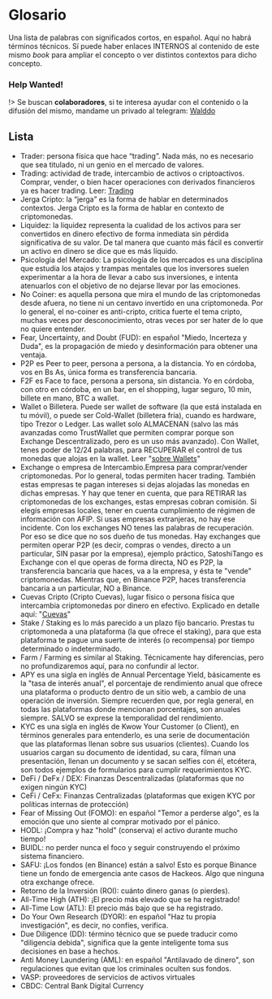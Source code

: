 # Glosario

Una lista de palabras con significados cortos, en español. Aquí no habrá términos técnicos. Sí puede haber enlaces INTERNOS al contenido de este mismo *book* para ampliar el concepto o ver distintos contextos para dicho concepto.

### Help Wanted! <!-- {docsify-ignore} -->

!> Se buscan **colaboradores**, si te interesa ayudar con el contenido o la difusión del mismo, mandame un privado al telegram: [Walddo](https://t.me/walddo)


## Lista

- Trader: persona física que hace “trading”. Nada más, no es necesario que sea titulado, ni un genio en el mercado de valores.
- Trading: actividad de trade, intercambio de activos o criptoactivos. Comprar, vender, o bien hacer operaciones con derivados financieros ya es hacer trading. Leer: [Trading](c/trading.md)
- Jerga Cripto: la “jerga” es la forma de hablar en determinados contextos. Jerga Cripto es la forma de hablar en contexto de criptomonedas.
- Liquidez: la liquidez representa la cualidad de los activos para ser convertidos en dinero efectivo de forma inmediata sin pérdida significativa de su valor. De tal manera que cuanto más fácil es convertir un activo en dinero se dice que es más líquido.
- Psicología del Mercado: La psicología de los mercados es una disciplina que estudia los atajos y trampas mentales que los inversores suelen experimentar a la hora de llevar a cabo sus inversiones, e intenta atenuarlos con el objetivo de no dejarse llevar por las emociones.
- No Coiner: es aquella persona que mira el mundo de las criptomonedas desde afuera, no tiene ni un centavo invertido en una criptomoneda. Por lo general, el no-coiner es anti-cripto, critica fuerte el tema cripto, muchas veces por desconocimiento, otras veces por ser hater de lo que no quiere entender.
- Fear, Uncertainty, and Doubt (FUD): en español "Miedo, Incerteza y Duda", es la propagación de miedo y desinformación para obtener una ventaja.
- P2P es Peer to peer, persona a persona, a la distancia. Yo en córdoba, vos en Bs As, única forma es transferencia bancaria.
- F2F es Face to face, persona a persona, sin distancia. Yo en córdoba, con otro en córdoba, en un bar, en el shopping, lugar seguro, 10 min, billete en mano, BTC a wallet.
- Wallet o Billetera. Puede ser wallet de software (la que está instalada en tu móvil), o puede ser Cold-Wallet (billetera fría), cuando es hardware, tipo Trezor o Ledger. Las wallet solo ALMACENAN (salvo las más avanzadas como TrustWallet que permiten comprar porque son Exchange Descentralizado, pero es un uso más avanzado). Con Wallet, tenes poder de 12/24 palabras, para RECUPERAR el control de tus monedas que alojas en la wallet. Leer "[sobre Wallets](/c/wallets.md)"
- Exchange o empresa de Intercambio.Empresa para comprar/vender criptomonedas. Por lo general, todas permiten hacer trading. También estas empresas te pagan intereses si dejas alojadas las monedas en dichas empresas. Y hay que tener en cuenta, que para RETIRAR las criptomonedas de los exchanges, estas empresas cobran comisión. Si elegís empresas locales, tener en cuenta cumplimiento de régimen de información con AFIP. Si usas empresas extranjeras, no hay ese incidente. Con los exchanges NO tenes las palabras de recuperación. Por eso se dice que no sos dueño de tus monedas. Hay exchanges que permiten operar P2P (es decir, compras o vendes, directo a un particular, SIN pasar por la empresa), ejemplo práctico, SatoshiTango es Exchange con el que operas de forma directa, NO es P2P, la transferencia bancaria que haces, va a la empresa, y ésta te "vende" criptomonedas. Mientras que, en Binance P2P, haces transferencia bancaria a un particular, NO a Binance.
- Cuevas Cripto (Cripto Cuevas), lugar físico o persona física que intercambia criptomonedas por dinero en efectivo. Explicado en detalle aquí: "[Cuevas](/c/#cuevas)"
- Stake / Staking es lo más parecido a un plazo fijo bancario. Prestas tu criptomoneda a una plataforma (la que ofrece el staking), para que esta plataforma te pague una suerte de interés (o recompensa) por tiempo determinado o indeterminado.
- Farm / Farming es similar al Staking. Técnicamente hay diferencias, pero no profundizaremos aquí, para no confundir al lector.
- APY es una sigla en inglés de Annual Percentage Yield, básicamente es la "tasa de interés anual", el porcentaje de rendimiento anual que ofrece una plataforma o producto dentro de un sitio web, a cambio de una operación de inversión. Siempre recuerden que, por regla general, en todas las plataformas donde mencionan porcentajes, son anuales siempre. SALVO se exprese la temporalidad del rendimiento.
- KYC es una sigla en inglés de Kwow Your Customer (o Client), en términos generales para entenderlo, es una serie de documentación que las plataformas llenan sobre sus usuarios (clientes). Cuando los usuarios cargan su documento de identidad, su cara, filman una presentación, llenan un documento y se sacan selfies con él, etcétera, son todos ejemplos de formularios para cumplir requerimientos KYC.
- DeFi / DeFx / DEX: Finanzas Descentralizadas (plataformas que no exigen ningún KYC)
- CeFi / CeFx: Finanzas Centralizadas (plataformas que exigen KYC por políticas internas de protección)
- Fear of Missing Out (FOMO): en español "Temor a perderse algo", es la emoción que uno siente al comprar motivado por el pánico.
- HODL: ¡Compra y haz "hold" (conserva) el activo durante mucho tiempo!
- BUIDL: no perder nunca el foco y seguir construyendo el próximo sistema financiero.
- SAFU: ¡Los fondos (en Binance) están a salvo! Esto es porque Binance tiene un fondo de emergencia ante casos de Hackeos. Algo que ninguna otra exchange ofrece.
- Retorno de la Inversión (ROI): cuánto dinero ganas (o pierdes).
- All-Time High (ATH): ¡El precio más elevado que se ha registrado!
- All-Time Low (ATL): El precio más bajo que se ha registrado.
- Do Your Own Research (DYOR): en español "Haz tu propia investigación", es decir, no confíes, verifica.
- Due Diligence (DD): término técnico que se puede traducir como "diligencia debida", significa que la gente inteligente toma sus decisiones en base a hechos.
- Anti Money Laundering (AML): en español "Antilavado de dinero", son regulaciones que evitan que los criminales oculten sus fondos.
- VASP: proveedores de servicios de activos virtuales
- CBDC: Central Bank Digital Currency